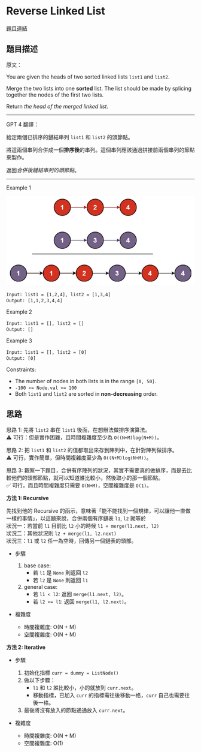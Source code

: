# Reverse Linked List

[題目連結](https://leetcode.com/problems/merge-two-sorted-lists/)

## 題目描述
原文：

You are given the heads of two sorted linked lists `list1` and `list2`.

Merge the two lists into one **sorted** list. The list should be made by splicing together the nodes of the first two lists.

Return *the head of the merged linked list*.



----

GPT 4 翻譯：

給定兩個已排序的鏈結串列 `list1` 和 `list2` 的頭節點。

將這兩個串列合併成一個**排序後**的串列。這個串列應該通過拼接前兩個串列的節點來製作。

返回*合併後鏈結串列的頭節點*。

----

Example 1

![Example 1](example1.png)

```
Input: list1 = [1,2,4], list2 = [1,3,4]
Output: [1,1,2,3,4,4]
```

Example 2

```
Input: list1 = [], list2 = []
Output: []
```

Example 3

```
Input: list1 = [], list2 = [0]
Output: [0]
```

Constraints:

* The number of nodes in both lists is in the range `[0, 50]`.
* `-100 <= Node.val <= 100`
* Both `list1` and `list2` are sorted in **non-decreasing** order.


## 思路

思路 1: 先將 `list2` 串在 `list1` 後面，在想辦法做排序演算法。  
⚠️ 可行：但是實作困難，且時間複雜度至少為 `O((N+M)log(N+M))`。    

思路 2: 把 `list1` 和 `list2` 的值都取出來存到陣列中，在針對陣列做排序。  
⚠️ 可行，實作簡單，但時間複雜度至少為 `O((N+M)log(N+M))`。  

思路 3: 觀察一下題目，合併有序陣列的狀況，其實不需要真的做排序，而是去比較他們的頭部節點，就可以知道誰比較小，然後取小的那一個節點。  
✅ 可行，而且時間複雜度只需要 `O(N+M)`，空間複雜度是 `O(1)`。  

**方法 1: Recursive**

先找到他的 Recursive 的函示，意味著「能不能找到一個規律，可以讓他一直做一樣的事情」，以這題來說，合併兩個有序鏈表 `l1`, `l2` 就等於  
狀況一：若當前 `l1` 目前比 `l2` 小的時候 `l1 + merge(l1.next, l2)`  
狀況二：其他狀況則 `l2 + merge(l1, l2.next)`  
狀況三：`l1` 或 `l2` 任一為空時，回傳另一個鏈表的頭部。  

* 步驟
    1. base case:  
        - 若 `l1` 是 `None` 則返回 `l2`
        - 若 `l2` 是 `None` 則返回 `l1`
    2. general case:
        - 若 `l1 < l2`: 返回 `merge(l1.next, l2)`。
        - 若 `l2 <= l1`: 返回 `merge(l1, l2.next)`。

* 複雜度
    * 時間複雜度: O(N + M)
    * 空間複雜度: O(N + M)

**方法 2: Iterative**

* 步驟
    1. 初始化指標 `curr = dummy = ListNode()`
    2. 做以下步驟：
        - `l1` 和 `l2` 誰比較小，小的就放到 `curr.next`。
        - 移動指標，已加入 `curr` 的指標需往後移動一格，`curr` 自己也需要往後一格。
    3. 最後將沒有放入的節點通通放入 `curr.next`。

* 複雜度
    * 時間複雜度: O(N + M)
    * 空間複雜度: O(1)
